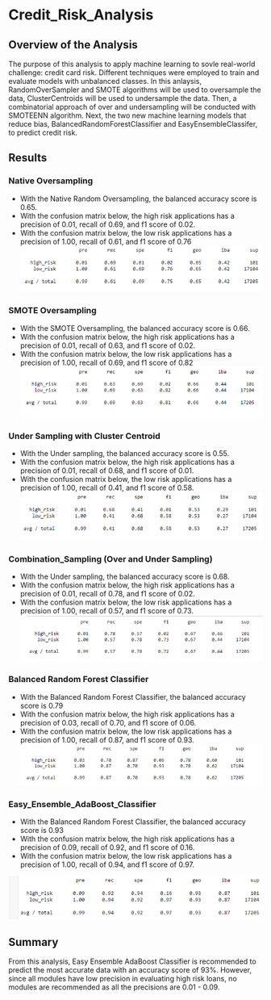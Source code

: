 # Credit_Risk_Analysis

## Overview of the Analysis
The purpose of this analysis to apply machine learning to sovle real-world challenge: credit card risk. Different techniques were employed to train and evaluate models with unbalanced classes. In this anlaysis, RandomOverSampler and SMOTE algorithms will be used to oversample the data, ClusterCentroids will be used to undersample the data. Then, a combinatorial approach of over and undersampling will be conducted with SMOTEENN algorithm. Next, the two new machine learning models that reduce bias, BalancedRandomForestClassifier and EasyEnsembleClassifer, to predict credit risk.

## Results

### Native Oversampling
- With the Native Random Oversampling, the balanced accuracy score is 0.65.
- With the confusion matrix below, the high risk applications has a precision of 0.01, recall of 0.69, and f1 score of 0.02.
- With the confusion matrix below, the low risk applications has a precision of 1.00, recall of 0.61, and f1 score of 0.76
![](Images/Native_Oversampling.PNG)

### SMOTE Oversampling
- With the SMOTE Oversampling, the balanced accuracy score is 0.66.
- With the confusion matrix below, the high risk applications has a precision of 0.01, recall of 0.63, and f1 score of 0.02.
- With the confusion matrix below, the low risk applications has a precision of 1.00, recall of 0.69, and f1 score of 0.82
![](Images/SMOTE_Oversampling.PNG)

### Under Sampling with Cluster Centroid
- With the Under sampling, the balanced accuracy score is 0.55.
- With the confusion matrix below, the high risk applications has a precision of 0.01, recall of 0.68, and f1 score of 0.01.
- With the confusion matrix below, the low risk applications has a precision of 1.00, recall of 0.41, and f1 score of 0.58.
![](Images/Under_Sampling.PNG)

### Combination_Sampling (Over and Under Sampling)
- With the Under sampling, the balanced accuracy score is 0.68.
- With the confusion matrix below, the high risk applications has a precision of 0.01, recall of 0.78, and f1 score of 0.02.
- With the confusion matrix below, the low risk applications has a precision of 1.00, recall of 0.57, and f1 score of 0.73.
![](Images/Combination_Sampling.PNG)

### Balanced Random Forest Classifier
- With the Balanced Random Forest Classifier, the balanced accuracy score is 0.79
- With the confusion matrix below, the high risk applications has a precision of 0.03, recall of 0.70, and f1 score of 0.06.
- With the confusion matrix below, the low risk applications has a precision of 1.00, recall of 0.87, and f1 score of 0.93.
![](Images/Balanced_Random_Forest_Classifier.PNG)

### Easy_Ensemble_AdaBoost_Classifier
- With the Balanced Random Forest Classifier, the balanced accuracy score is 0.93
- With the confusion matrix below, the high risk applications has a precision of 0.09, recall of 0.92, and f1 score of 0.16.
- With the confusion matrix below, the low risk applications has a precision of 1.00, recall of 0.94, and f1 score of 0.97.

![](Images/Easy_Ensemble_AdaBoost_Classifier.PNG)

## Summary
From this analysis, Easy Ensemble AdaBoost Classifier is recommended to predict the most accurate data with an accuracy score of 93%. However, since all modules have low precision in evaluating high risk loans, no modules are recommended as all the precisions are 0.01 - 0.09.
